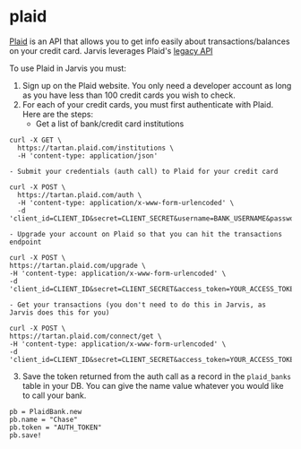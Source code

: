 # plaid

[Plaid](https://plaid.com/) is an API that allows you to get info easily about transactions/balances on your credit card. Jarvis leverages Plaid's [legacy API](https://plaid.com/docs/legacy/api/)

To use Plaid in Jarvis you must:

1. Sign up on the Plaid website. You only need a developer account as long as you have less than 100 credit cards you wish to check.
2. For each of your credit cards, you must first authenticate with Plaid. Here are the steps:
    - Get a list of bank/credit card institutions
```
curl -X GET \
  https://tartan.plaid.com/institutions \
  -H 'content-type: application/json'
```
    
    - Submit your credentials (auth call) to Plaid for your credit card
```
curl -X POST \
  https://tartan.plaid.com/auth \
  -H 'content-type: application/x-www-form-urlencoded' \
  -d 'client_id=CLIENT_ID&secret=CLIENT_SECRET&username=BANK_USERNAME&password=YOUR_PASSWORD&type=YOUR_BANK_CARD'
```
    
    - Upgrade your account on Plaid so that you can hit the transactions endpoint
```
curl -X POST \
https://tartan.plaid.com/upgrade \
-H 'content-type: application/x-www-form-urlencoded' \
-d 'client_id=CLIENT_ID&secret=CLIENT_SECRET&access_token=YOUR_ACCESS_TOKEN&upgrade_to=connect'
```

    - Get your transactions (you don't need to do this in Jarvis, as Jarvis does this for you)
```
curl -X POST \
https://tartan.plaid.com/connect/get \
-H 'content-type: application/x-www-form-urlencoded' \
-d 'client_id=CLIENT_ID&secret=CLIENT_SECRET&access_token=YOUR_ACCESS_TOKEN'```
```
3. Save the token returned from the auth call as a record in the `plaid_banks` table in your DB. You can give the name value whatever you would like to call your bank.

```
pb = PlaidBank.new
pb.name = "Chase"
pb.token = "AUTH_TOKEN"
pb.save!
```


